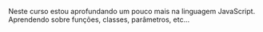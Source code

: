Neste curso estou aprofundando um pouco mais na linguagem JavaScript. Aprendendo sobre funções, classes, parâmetros, etc...
